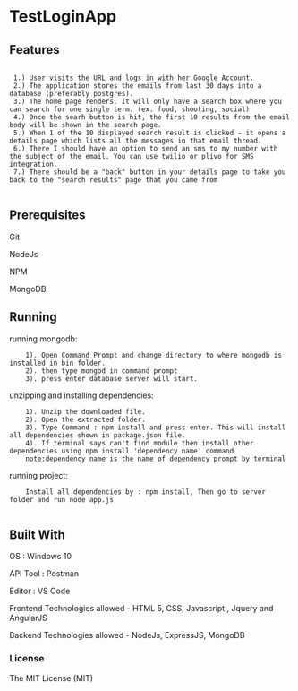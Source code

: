 # TestLoginApp
 
## Features

```
    
 1.) User visits the URL and logs in with her Google Account.
 2.) The application stores the emails from last 30 days into a database (preferably postgres).
 3.) The home page renders. It will only have a search box where you can search for one single term. (ex. food, shooting, social)
 4.) Once the searh button is hit, the first 10 results from the email body will be shown in the search page.
 5.) When 1 of the 10 displayed search result is clicked - it opens a details page which lists all the messages in that email thread.
 6.) There I should have an option to send an sms to my number with the subject of the email. You can use twilio or plivo for SMS integration.
 7.) There should be a "back" button in your details page to take you back to the "search results" page that you came from
 
```

## Prerequisites

Git

NodeJs

NPM

MongoDB

## Running

  running mongodb:
```
    1). Open Command Prompt and change directory to where mongodb is installed in bin folder.
    2). then type mongod in command prompt 
    3). press enter database server will start.
```
  unzipping and installing dependencies:
```
    1). Unzip the downloaded file.
    2). Open the extracted folder.
    3). Type Command : npm install and press enter. This will install all dependencies shown in package.json file.
    4). If terminal says can't find module then install other dependencies using npm install 'dependency name' command
    note:dependency name is the name of dependency prompt by terminal
```
  running project:
```
    Install all dependencies by : npm install, Then go to server folder and run node app.js


```
## Built With

OS : Windows 10

API Tool : Postman

Editor : VS Code

Frontend Technologies allowed - HTML 5, CSS, Javascript , Jquery and AngularJS

Backend Technologies allowed - NodeJs, ExpressJS, MongoDB


### License
The MIT License (MIT)

